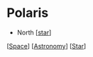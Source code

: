 # Polaris

- North [[star]]

[[Space]] [[Astronomy]] [[Star]]

[//begin]: # "Autogenerated link references for markdown compatibility"
[Star]: star "Star"
[Space]: space "Space"
[Astronomy]: astronomy "Astronomy"
[//end]: # "Autogenerated link references"